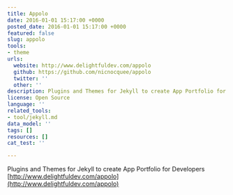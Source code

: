 ```yaml
---
title: Appolo
date: 2016-01-01 15:17:00 +0000
posted_date: 2016-01-01 15:17:00 +0000
featured: false
slug: appolo
tools:
- theme
urls:
  website: http://www.delightfuldev.com/appolo
  github: https://github.com/nicnocquee/appolo
  twitter: ''
  other: ''
description: Plugins and Themes for Jekyll to create App Portfolio for Developers
license: Open Source
language: ''
related_tools:
- tool/jekyll.md
data_model: ''
tags: []
resources: []
cat_test: ''

---
```

Plugins and Themes for Jekyll to create App Portfolio for Developers [http://www.delightfuldev.com/appolo](http://www.delightfuldev.com/appolo)